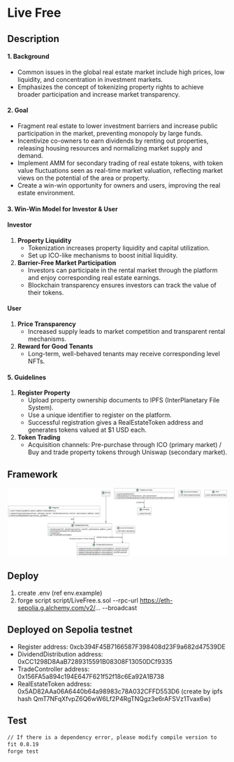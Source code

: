 # Live Free

## Description

#### **1. Background**

- Common issues in the global real estate market include high prices, low liquidity, and concentration in investment markets.
- Emphasizes the concept of tokenizing property rights to achieve broader participation and increase market transparency.

#### **2. Goal**

- Fragment real estate to lower investment barriers and increase public participation in the market, preventing monopoly by large funds.
- Incentivize co-owners to earn dividends by renting out properties, releasing housing resources and normalizing market supply and demand.
- Implement AMM for secondary trading of real estate tokens, with token value fluctuations seen as real-time market valuation, reflecting market views on the potential of the area or property.
- Create a win-win opportunity for owners and users, improving the real estate environment.

#### **3. Win-Win Model for Investor & User**

#### Investor

1. **Property Liquidity**
   - Tokenization increases property liquidity and capital utilization.
   - Set up ICO-like mechanisms to boost initial liquidity.
2. **Barrier-Free Market Participation**
   - Investors can participate in the rental market through the platform and enjoy corresponding real estate earnings.
   - Blockchain transparency ensures investors can track the value of their tokens.

#### User

1. **Price Transparency**
   - Increased supply leads to market competition and transparent rental mechanisms.
2. **Reward for Good Tenants**
   - Long-term, well-behaved tenants may receive corresponding level NFTs.

#### **5. Guidelines**

1. **Register Property**
   - Upload property ownership documents to IPFS (InterPlanetary File System).
   - Use a unique identifier to register on the platform.
   - Successful registration gives a RealEstateToken address and generates tokens valued at $1 USD each.
2. **Token Trading**
   - Acquisition channels: Pre-purchase through ICO (primary market) / Buy and trade property tokens through Uniswap (secondary market).

## Framework

![Alt text](Architecture.png)

## Deploy

1. create .env (ref env.example)
2. forge script script/LiveFree.s.sol --rpc-url https://eth-sepolia.g.alchemy.com/v2/... --broadcast

## Deployed on Sepolia testnet

- Register address: 0xcb394F45B7166587F398408d23F9a682d47539DE
- DividendDistribution address: 0xCC1298D8AaB7289315591B08308F13050DCf9335
- TradeController address: 0x156FA5a894c194E647F621f52f18c6Ea92A1B738
- RealEstateToken address: 0x5AD82AAa06A6440b64a98983c78A032CFFD553D6 (create by ipfs hash QmT7NFqXfvpZ6Q6wW6Lf2P4RgTNQgz3e6rAFSVz1Tvax6w)

## Test

```
// If there is a dependency error, please modify compile version to fit 0.8.19
forge test
```
